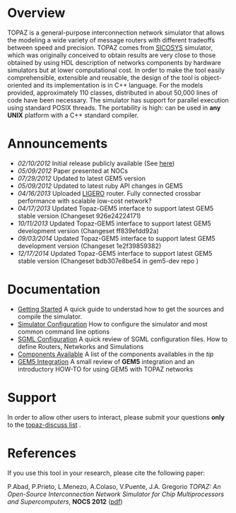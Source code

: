 # Overview #

TOPAZ is a general-purpose interconnection network simulator that allows the modeling a wide variety of message routers with different tradeoffs between speed and precision. TOPAZ comes from [SICOSYS](http://www.atc.unican.es/SICOSYS/) simulator, which was originally conceived to obtain results are very close to those obtained by using HDL description of networks components by hardware simulators but at lower computational cost. In order to make the tool easily comprehensible, extensible and reusable, the design of the tool is object-oriented and its implementation is in C++ language. For the models provided, approximately 110 classes, distributed in about 50,000 lines of code have been necessary. The simulator has support for parallel execution using standard POSIX threads. The portability is high: can be used in **any UNIX** platform with a C++ standard compiler.

# Announcements #

  * _02/10/2012_ Initial release publicly available (See [here](http://code.google.com/p/tpzsimul/source/checkout))
  * _05/09/2012_ Paper presented at NOCs
  * _07/29/2012_ Updated to latest GEM5 version
  * _05/09/2012_ Updated to latest ruby API changes in GEM5
  * _04/16/2013_ Uploaded [LIGERO](http://goo.gl/cDJtI) router. Fully connected crossbar performance with scalable low-cost network?
  * _04/17/2013_ Updated Topaz-GEM5 interface to support latest GEM5 stable version (Changeset 926e24224171)
  * _10/11/2013_ Updated Topaz-GEM5 interface to support latest GEM5 development version (Changeset ff839efdd92a)
  * _09/03/2014_ Updated Topaz-GEM5 interface to support latest GEM5 development version (Changeset 1e2f39859382)
  * _12/17/2014_ Updated Topaz-GEM5 interface to support latest GEM5 stable version (Changeset bdb307e8be54 in gem5-dev repo )

# Documentation #
  * [Getting Started](http://code.google.com/p/tpzsimul/wiki/GStarted) A quick guide to understad how to get the sources and compile the simulator.
  * [Simulator Configuration](http://code.google.com/p/tpzsimul/wiki/SimulationConfiguration) How to configure the simulator and most common command line options
  * [SGML Configuration](http://code.google.com/p/tpzsimul/wiki/SGML) A quick review of SGML configuration files. How to define Routers, Netwkorks and Simulations
  * [Components Available](http://code.google.com/p/tpzsimul/wiki/Out_of_the_box) A list of the components availables in the _tip_
  * [GEM5 Integration](http://code.google.com/p/tpzsimul/wiki/GEM5Integration) A small review of **GEM5** integration and an introductory HOW-TO  for using GEM5 with TOPAZ networks

# Support #
In order to allow other users to interact, please submit your questions **only** to the [topaz-discuss list](http://groups.google.com/group/topaz-discuss) .

# References #
If you use this tool in your research, please cite the following paper:

P.Abad, P.Prieto, L.Menezo, A.Colaso, V.Puente, J.A. Gregorio _TOPAZ: An Open-Source Interconnection Network Simulator for Chip Multiprocessors and Supercomputers_, **NOCS 2012** ([pdf](https://sites.google.com/site/atcgalerna/home-1/publications/files/NOCS-2012_Topaz.pdf?attredirects=0))
